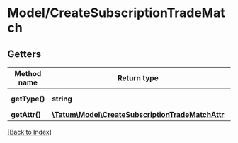 # Model/CreateSubscriptionTradeMatch

## Getters

Method name | Return type | Description | Notes
------------ | ------------- | ------------- | -------------
**getType()** | **string** | Type of the subscription. |
**getAttr()** | [**\Tatum\Model\CreateSubscriptionTradeMatchAttr**](CreateSubscriptionTradeMatchAttr.md) |  |

[[Back to Index]](../index.md)
